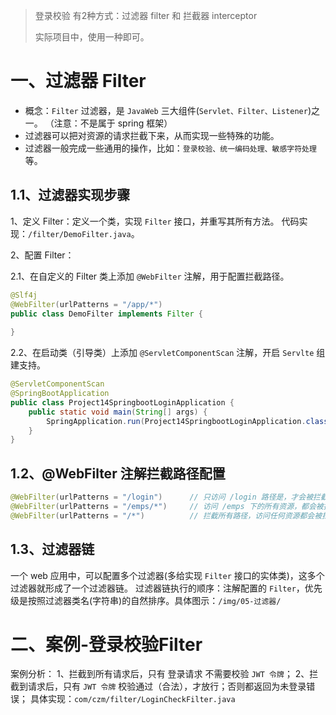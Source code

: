 > 登录校验 有2种方式：过滤器 filter 和 拦截器 interceptor
> 
> 实际项目中，使用一种即可。

# 一、过滤器 Filter
* 概念：`Filter` 过滤器，是 `JavaWeb` 三大组件(`Servlet、Filter、Listener`)之一。 （注意：不是属于 spring 框架）
* 过滤器可以把对资源的请求拦截下来，从而实现一些特殊的功能。 
* 过滤器一般完成一些通用的操作，比如：`登录校验、统一编码处理、敏感字符处理`等。

## 1.1、过滤器实现步骤

1、定义 Filter：定义一个类，实现 `Filter` 接口，并重写其所有方法。 代码实现：`/filter/DemoFilter.java`。

2、配置 Filter：

2.1、在自定义的 Filter 类上添加 `@WebFilter` 注解，用于配置拦截路径。
```java
@Slf4j
@WebFilter(urlPatterns = "/app/*")
public class DemoFilter implements Filter {
    
}
```

2.2、在启动类（引导类）上添加 `@ServletComponentScan` 注解，开启 `Servlte` 组建支持。
```java
@ServletComponentScan
@SpringBootApplication
public class Project14SpringbootLoginApplication {
    public static void main(String[] args) {
        SpringApplication.run(Project14SpringbootLoginApplication.class, args);
    }
}
```

## 1.2、@WebFilter 注解拦截路径配置

```java
@WebFilter(urlPatterns = "/login")      // 只访问 /login 路径是，才会被拦截
@WebFilter(urlPatterns = "/emps/*")     // 访问 /emps 下的所有资源，都会被拦截
@WebFilter(urlPatterns = "/*")          // 拦截所有路径，访问任何资源都会被拦截 --- 常用！
```

## 1.3、过滤器链
一个 web 应用中，可以配置多个过滤器(多给实现 `Filter` 接口的实体类)，这多个过滤器就形成了一个过滤器链。
过滤器链执行的顺序：注解配置的 `Filter`，优先级是按照过滤器类名(字符串)的自然排序。具体图示：`/img/05-过滤器/`


# 二、案例-登录校验Filter
案例分析：
1、拦截到所有请求后，只有 登录请求 不需要校验 `JWT 令牌`；
2、拦截到请求后，只有 `JWT 令牌` 校验通过（合法），才放行；否则都返回为未登录错误；
具体实现：`com/czm/filter/LoginCheckFilter.java`
